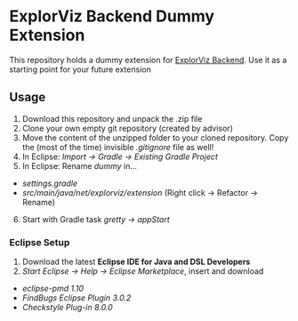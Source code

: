 # ExplorViz Backend Dummy Extension

This repository holds a dummy extension for [ExplorViz Backend](https://github.com/ExplorViz/explorviz-backend). Use it as a starting point for your future extension

## Usage
1. Download this repository and unpack the .zip file
2. Clone your own empty git repository (created by advisor)
3. Move the content of the unzipped folder to your cloned repository. Copy the (most of the time) invisible *.gitignore* file as well!
4. In Eclipse: *Import -> Gradle -> Existing Gradle Project*
5. In Eclipse: Rename *dummy* in...
- *settings.gradle*
- *src/main/java/net/explorviz/extension* (Right click -> Refactor -> Rename)
6. Start with Gradle task *gretty -> appStart*

### Eclipse Setup
1. Download the latest **Eclipse IDE for Java and DSL Developers**
2. *Start Eclipse -> Help -> Eclipse Marketplace*, insert and download
- *eclipse-pmd 1.10*
- *FindBugs Eclipse Plugin 3.0.2*
- *Checkstyle Plug-in 8.0.0*
